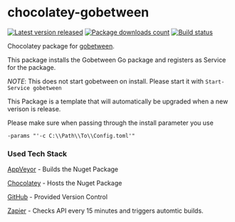 # chocolatey-gobetween
[![Latest version released](https://img.shields.io/chocolatey/v/gobetween.svg)](https://chocolatey.org/packages/gobetween)
[![Package downloads count](https://img.shields.io/chocolatey/dt/gobetween.svg)](https://chocolatey.org/packages/gobetween)
[![Build status](https://ci.appveyor.com/api/projects/status/md5xg3pwjlumn87y?svg=true)](https://ci.appveyor.com/project/TechIsCool/chocolatey-gobetween)

Chocolatey package for [gobetween](gobetween.io/).

This package installs the Gobetween Go package and registers as Service for the package.

*NOTE*: This does not start gobetween on install. Please start it with `Start-Service gobetween`

This Package is a template that will automatically be upgraded when a new verison is release.

Please make sure when passing through the install parameter you use

```
-params "'-c C:\\Path\\To\\Config.toml'"
```


### Used Tech Stack
[AppVeyor](https://ci.appveyor.com/project/TechIsCool/chocolatey-gobetween) -
Builds the Nuget Package

[Chocolatey](https://chocolatey.org/packages/gobetween) -
Hosts the Nuget Package

[GitHub](https://github.com/TechIsCool/chocolatey-gobetween) -
Provided Version Control

[Zapier](https://zapier.com) - 
Checks API every 15 minutes and triggers automtic builds.

